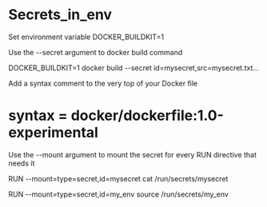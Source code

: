 # Secrets_in_env


Set environment variable DOCKER_BUILDKIT=1



Use the --secret argument to docker build command

DOCKER_BUILDKIT=1 docker build --secret id=mysecret,src=mysecret.txt...

Add a syntax comment to the very top of your Docker file

# syntax = docker/dockerfile:1.0-experimental

Use the --mount argument to mount the secret for every RUN directive that needs it

RUN --mount=type=secret,id=mysecret cat /run/secrets/mysecret

RUN --mount=type=secret,id=my_env source /run/secrets/my_env
